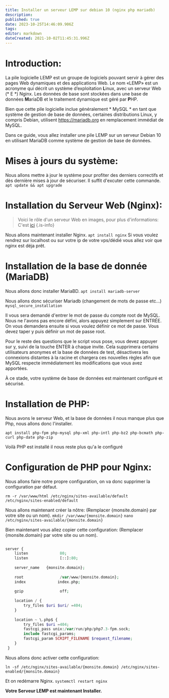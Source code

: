 ```yaml
---
title: Installer un serveur LEMP sur debian 10 (nginx php mariadb)
description: 
published: true
date: 2023-10-25T14:46:09.906Z
tags: 
editor: markdown
dateCreated: 2021-10-02T11:45:31.996Z
---
```


# Introduction:
La pile logicielle LEMP est un groupe de logiciels pouvant servir à gérer des pages Web dynamiques et des applications Web. Le nom «LEMP» est un acronyme qui décrit un système d’exploitation **L**inux, avec un serveur Web (* E *) Nginx. Les données de base sont stockées dans une base de données **M**ariaDB et le traitement dynamique est géré par **P**HP.

Bien que cette pile logicielle inclue généralement * MySQL * en tant que système de gestion de base de données, certaines distributions Linux, y compris Debian, utilisent https://mariadb.org en remplacement immédiat de MySQL.

Dans ce guide, vous allez installer une pile LEMP sur un serveur Debian 10 en utilisant MariaDB comme système de gestion de base de données.

# Mises à jours du système:
Nous allons mettre à jour le système pour profiter des derniers correctifs et dès dernière mises à jour de sécuriser. Il suffit d'excuter cette commande.
`apt update && apt upgrade`

# Installation du Serveur Web (Nginx):
> Voici le rôle d'un serveur Web en images, pour plus d'informations: C'est [ici](https://developer.mozilla.org/fr/docs/Apprendre/Qu_est-ce_qu_un_serveur_web)
{.is-info}

Nous allons maintenant installer Nginx.
`apt install nginx`
Si vous voulez rendrez sur localhost ou sur votre ip de votre vps/dédié vous allez voir que nginx est déja prêt.

# Installation de la base de donnée (MariaDB)
Nous allons donc installer MariaBD.
`apt install mariadb-server`

Nous allons donc sécuriser Mariadb (changement de mots de passe etc...)
`mysql_secure_installation`

Il vous sera demandé d'entrer le mot de passe du compte root de MySQL. Nous ne l'avons pas encore défini, alors appuyez simplement sur ENTRÉE. On vous demandera ensuite si vous voulez définir ce mot de passe. Vous devez taper y puis définir un mot de passe root.

Pour le reste des questions que le script vous pose, vous devez appuyer sur y, suivi de la touche ENTER à chaque invite. Cela supprimera certains utilisateurs anonymes et la base de données de test, désactivera les connexions distantes à la racine et chargera ces nouvelles règles afin que MySQL respecte immédiatement les modifications que vous avez apportées.

À ce stade, votre système de base de données est maintenant configuré et sécurisé.

# Installation de PHP:
Nous avons le serveur Web, et la base de données il nous manque plus que Php, nous allons donc l'installer.

`apt install php-fpm php-mysql php-xml php-intl php-bz2 php-bcmath php-curl php-date php-zip`

Voilà PHP est installé il nous reste plus qu'a le configuré

# Configuration de PHP pour Nginx:
Nous allons faire notre propre configuration, on va donc supprimer la configuration par défaut.

`rm -r /var/www/html /etc/nginx/sites-available/default /etc/nginx/sites-enabled/default`

Nous allons maintenant créer la nôtre: (Remplacer {monsite.domain} par votre site ou un nom).
`mkdir /var/www/{monsite.domain}`
`nano /etc/nginx/sites-available/{monsite.domain}`

Bien maintenant vous allez copier cette configuration: (Remplacer {monsite.domain} par votre site ou un nom).

```php

server {
    listen              80;
    listen              [::]:80;
 
    server_name   {monsite.domain};
 
    root                /var/www/{monsite.domain};
    index              index.php;
 
    gzip                off;
 
    location / {
        try_files $uri $uri/ =404;
    }
 
    location ~ \.php$ {
        try_files $uri =404;  
        fastcgi_pass unix:/var/run/php/php7.3-fpm.sock;
        include fastcgi_params;
        fastcgi_param SCRIPT_FILENAME $request_filename;
    }
 }
```

Nous allons donc activer cette configuration:

`ln -sf /etc/nginx/sites-available/{monsite.domain} /etc/nginx/sites-enabled/{monsite.domain}`

Et on redémarre Nginx.
`systemctl restart nginx`

**Votre Serveur LEMP est maintenant Installer.**
